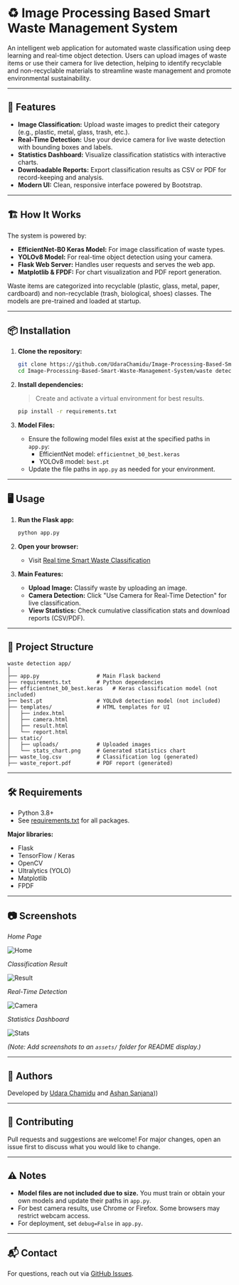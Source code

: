 # ♻️ Image Processing Based Smart Waste Management System

An intelligent web application for automated waste classification using deep learning and real-time object detection. Users can upload images of waste items or use their camera for live detection, helping to identify recyclable and non-recyclable materials to streamline waste management and promote environmental sustainability.

---

## 🚀 Features

- **Image Classification:** Upload waste images to predict their category (e.g., plastic, metal, glass, trash, etc.).
- **Real-Time Detection:** Use your device camera for live waste detection with bounding boxes and labels.
- **Statistics Dashboard:** Visualize classification statistics with interactive charts. 
- **Downloadable Reports:** Export classification results as CSV or PDF for record-keeping and analysis.
- **Modern UI:** Clean, responsive interface powered by Bootstrap.

---

## 🏗️ How It Works

The system is powered by:
- **EfficientNet-B0 Keras Model:** For image classification of waste types.
- **YOLOv8 Model:** For real-time object detection using your camera.
- **Flask Web Server:** Handles user requests and serves the web app.
- **Matplotlib & FPDF:** For chart visualization and PDF report generation.

Waste items are categorized into recyclable (plastic, glass, metal, paper, cardboard) and non-recyclable (trash, biological, shoes) classes. The models are pre-trained and loaded at startup.

---

## 📦 Installation

1. **Clone the repository:**
   ```bash
   git clone https://github.com/UdaraChamidu/Image-Processing-Based-Smart-Waste-Management-System.git
   cd Image-Processing-Based-Smart-Waste-Management-System/waste detection app
   ```

2. **Install dependencies:**
   > Create and activate a virtual environment for best results.
   ```bash
   pip install -r requirements.txt
   ```

3. **Model Files:**
   - Ensure the following model files exist at the specified paths in `app.py`:
     - EfficientNet model: `efficientnet_b0_best.keras`
     - YOLOv8 model: `best.pt`
   - Update the file paths in `app.py` as needed for your environment.

---

## 🖥️ Usage

1. **Run the Flask app:**
   ```bash
   python app.py
   ```

2. **Open your browser:**
   - Visit [Real time Smart Waste Classification](https://huggingface.co/spaces/UdaraChamidu/Image-Processing-Based-Smart-Waste-Management-System)

3. **Main Features:**
   - **Upload Image:** Classify waste by uploading an image.
   - **Camera Detection:** Click "Use Camera for Real-Time Detection" for live classification.
   - **View Statistics:** Check cumulative classification stats and download reports (CSV/PDF).

---

## 📁 Project Structure

```
waste detection app/
│
├── app.py                  # Main Flask backend
├── requirements.txt        # Python dependencies
├── efficientnet_b0_best.keras   # Keras classification model (not included)
├── best.pt                 # YOLOv8 detection model (not included)
├── templates/              # HTML templates for UI
│   ├── index.html
│   ├── camera.html
│   ├── result.html
│   └── report.html
├── static/
│   ├── uploads/            # Uploaded images
│   └── stats_chart.png     # Generated statistics chart
├── waste_log.csv           # Classification log (generated)
├── waste_report.pdf        # PDF report (generated)
```

---

## 🛠️ Requirements

- Python 3.8+
- See [requirements.txt](./requirements.txt) for all packages.

**Major libraries:**
- Flask
- TensorFlow / Keras
- OpenCV
- Ultralytics (YOLO)
- Matplotlib
- FPDF

---

## 📷 Screenshots

*Home Page*

![Home](assets/home.png)

*Classification Result*

![Result](assets/result.png)

*Real-Time Detection*

![Camera](assets/camera.png)

*Statistics Dashboard*

![Stats](assets/stats.png)

*(Note: Add screenshots to an `assets/` folder for README display.)*

---

## 👤 Authors

Developed by [Udara Chamidu](https://github.com/UdaraChamidu) and [Ashan Sanjana](https://github.com/Ashansanjana)))

---

## 🤝 Contributing

Pull requests and suggestions are welcome! For major changes, open an issue first to discuss what you would like to change.

---

## ⚠️ Notes

- **Model files are not included due to size.** You must train or obtain your own models and update their paths in `app.py`.
- For best camera results, use Chrome or Firefox. Some browsers may restrict webcam access.
- For deployment, set `debug=False` in `app.py`.

---

## 📬 Contact

For questions, reach out via [GitHub Issues](https://github.com/UdaraChamidu/Image-Processing-Based-Smart-Waste-Management-System/issues).
